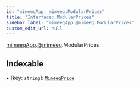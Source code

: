 ```yaml
---
id: "mimeeqApp._mimeeq.ModularPrices"
title: "Interface: ModularPrices"
sidebar_label: "mimeeqApp.@mimeeq.ModularPrices"
custom_edit_url: null
---
```


[mimeeqApp](../modules/mimeeqApp.md).[@mimeeq](../namespaces/mimeeqApp._mimeeq.md).ModularPrices

## Indexable

▪ [key: `string`]: [`MimeeqPrice`](mimeeqApp._mimeeq.MimeeqPrice.md)

